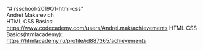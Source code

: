 "# rsschool-2019Q1-html-css" <br>
Andrei Makarevich <br>
HTML CSS Basics: https://www.codecademy.com/users/Andrei.mak/achievements
HTML CSS Basics(htmlacademy): https://htmlacademy.ru/profile/id887365/achievements

